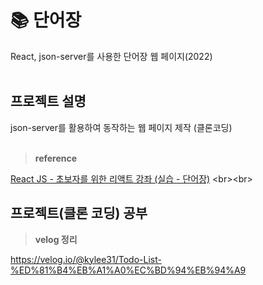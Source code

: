 # 📚 단어장
React, json-server를 사용한 단어장 웹 페이지(2022)
<br><br>

## 프로젝트 설명
json-server를 활용하여 동작하는 웹 페이지 제작 (클론코딩)
<br><br>

> **reference**

[React JS - 초보자를 위한 리액트 강좌 (실습 - 단어장)]([https://velopert.com/3480](https://www.youtube.com/watch?v=05uFo_-SGXU&list=PLZKTXPmaJk8J_fHAzPLH8CJ_HO_M33e7-&index=1))
<br><br>


## 프로젝트(클론 코딩) 공부

> **velog 정리**

https://velog.io/@kylee31/Todo-List-%ED%81%B4%EB%A1%A0%EC%BD%94%EB%94%A9
